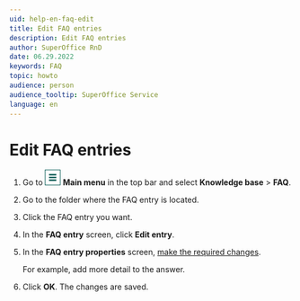 ```yaml
---
uid: help-en-faq-edit
title: Edit FAQ entries
description: Edit FAQ entries
author: SuperOffice RnD
date: 06.29.2022
keywords: FAQ
topic: howto
audience: person
audience_tooltip: SuperOffice Service
language: en
---
```


# Edit FAQ entries

1. Go to ![icon][img1] **Main menu** in the top bar and select **Knowledge base** > **FAQ**.
1. Go to the folder where the FAQ entry is located.
1. Click the FAQ entry you want.
1. In the **FAQ entry** screen, click **Edit entry**.
1. In the **FAQ entry properties** screen, [make the required changes][1].

    For example, add more detail to the answer.

1. Click **OK**. The changes are saved.

<!-- Referenced links -->
[1]: create.md

<!-- Referenced images -->
[img1]: ../../../media/icons/main-menu.png
